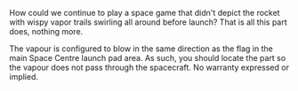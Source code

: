 How could we continue to play a space game that didn't depict the rocket with wispy vapor trails swirling all around before launch? That is all this part does, nothing more.

The vapour is configured to blow in the same direction as the flag in the main Space Centre launch pad area. As such, you should locate the part so the vapour does not pass through the spacecraft. No warranty expressed or implied.